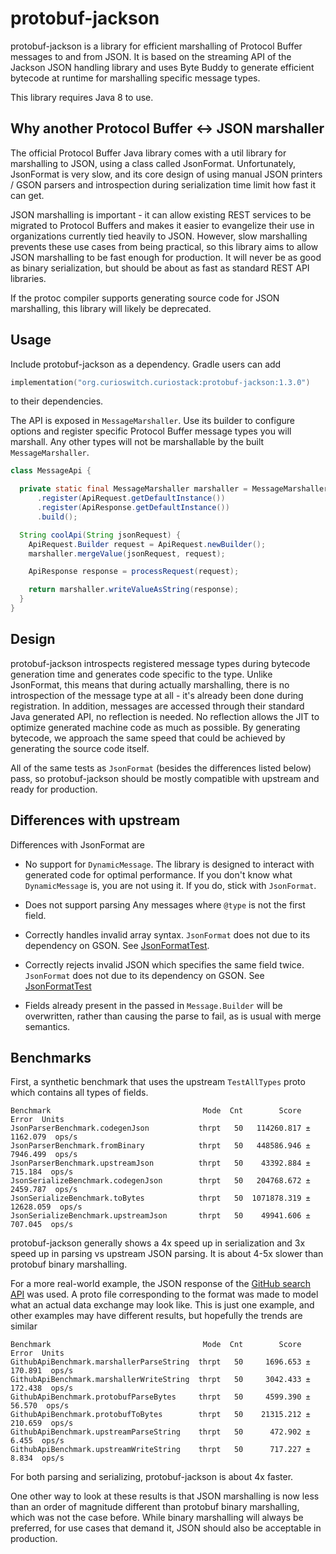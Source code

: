 # protobuf-jackson

protobuf-jackson is a library for efficient marshalling of Protocol Buffer messages to and from
JSON. It is based on the streaming API of the Jackson JSON handling library and uses Byte Buddy to
generate efficient bytecode at runtime for marshalling specific message types.

This library requires Java 8 to use.

## Why another Protocol Buffer <-> JSON marshaller

The official Protocol Buffer Java library comes with a util library for marshalling to JSON, using
a class called JsonFormat. Unfortunately, JsonFormat is very slow, and its core design of using
manual JSON printers / GSON parsers and introspection during serialization time limit how fast it
can get.

JSON marshalling is important - it can allow existing REST services to be migrated to Protocol
Buffers and makes it easier to evangelize their use in organizations currently tied heavily to JSON.
However, slow marshalling prevents these use cases from being practical, so this library aims to
allow JSON marshalling to be fast enough for production. It will never be as good as binary
serialization, but should be about as fast as standard REST API libraries.

If the protoc compiler supports generating source code for JSON marshalling, this library will
likely be deprecated.

## Usage

Include protobuf-jackson as a dependency. Gradle users can add

```kotlin
implementation("org.curioswitch.curiostack:protobuf-jackson:1.3.0")
```

to their dependencies.

The API is exposed in ```MessageMarshaller```. Use its builder to configure options and register
specific Protocol Buffer message types you will marshall. Any other types will not be marshallable
by the built ```MessageMarshaller```.

```java
class MessageApi {

  private static final MessageMarshaller marshaller = MessageMarshaller.builder()
      .register(ApiRequest.getDefaultInstance())
      .register(ApiResponse.getDefaultInstance())
      .build();

  String coolApi(String jsonRequest) {
    ApiRequest.Builder request = ApiRequest.newBuilder();
    marshaller.mergeValue(jsonRequest, request);

    ApiResponse response = processRequest(request);

    return marshaller.writeValueAsString(response);
  }
}
```

## Design

protobuf-jackson introspects registered message types during bytecode generation time and generates
code specific to the type. Unlike JsonFormat, this means that during actually marshalling, there is
no introspection of the message type at all - it's already been done during registration. In
addition, messages are accessed through their standard Java generated API, no reflection is needed.
No reflection allows the JIT to optimize generated machine code as much as possible. By generating
bytecode, we approach the same speed that could be achieved by generating the source code itself.

All of the same tests as ```JsonFormat``` (besides the differences listed below) pass, so
protobuf-jackson should be mostly compatible with upstream and ready for production.

## Differences with upstream

Differences with JsonFormat are

- No support for ```DynamicMessage```. The library is designed to interact with generated code for
optimal performance. If you don't know what ```DynamicMessage``` is, you are not using it. If you
do, stick with ```JsonFormat```.

- Does not support parsing Any messages where ```@type``` is not the first field.

- Correctly handles invalid array syntax. ```JsonFormat``` does not due to its dependency on GSON.
See [JsonFormatTest](https://github.com/google/protobuf/blob/master/java/util/src/test/java/com/google/protobuf/util/JsonFormatTest.java#L1124).

- Correctly rejects invalid JSON which specifies the same field twice. ```JsonFormat``` does not due
to its dependency on GSON. See [JsonFormatTest](https://github.com/google/protobuf/blob/master/java/util/src/test/java/com/google/protobuf/util/JsonFormatTest.java#L458)

- Fields already present in the passed in ```Message.Builder``` will be overwritten, rather than
causing the parse to fail, as is usual with merge semantics.

## Benchmarks

First, a synthetic benchmark that uses the upstream ```TestAllTypes``` proto which contains all
types of fields.

```
Benchmark                                  Mode  Cnt        Score       Error  Units
JsonParserBenchmark.codegenJson           thrpt   50   114260.817 ±  1162.079  ops/s
JsonParserBenchmark.fromBinary            thrpt   50   448586.946 ±  7946.499  ops/s
JsonParserBenchmark.upstreamJson          thrpt   50    43392.884 ±   715.184  ops/s
JsonSerializeBenchmark.codegenJson        thrpt   50   204768.672 ±  2459.787  ops/s
JsonSerializeBenchmark.toBytes            thrpt   50  1071878.319 ± 12628.059  ops/s
JsonSerializeBenchmark.upstreamJson       thrpt   50    49941.606 ±   707.045  ops/s
```

protobuf-jackson generally shows a 4x speed up in serialization and 3x speed up in parsing vs
upstream JSON parsing. It is about 4-5x slower than protobuf binary marshalling.

For a more real-world example, the JSON response of the [GitHub search API](https://developer.github.com/v3/search/#example)
was used. A proto file corresponding to the format was made to model what an actual data exchange
may look like. This is just one example, and other examples may have different results, but
hopefully the trends are similar

```
Benchmark                                  Mode  Cnt        Score       Error  Units
GithubApiBenchmark.marshallerParseString  thrpt   50     1696.653 ±   170.891  ops/s
GithubApiBenchmark.marshallerWriteString  thrpt   50     3042.433 ±   172.438  ops/s
GithubApiBenchmark.protobufParseBytes     thrpt   50     4599.390 ±    56.570  ops/s
GithubApiBenchmark.protobufToBytes        thrpt   50    21315.212 ±   210.659  ops/s
GithubApiBenchmark.upstreamParseString    thrpt   50      472.902 ±     6.455  ops/s
GithubApiBenchmark.upstreamWriteString    thrpt   50      717.227 ±     8.834  ops/s
```

For both parsing and serializing, protobuf-jackson is about 4x faster.

One other way to look at these results is that JSON marshalling is now less than an order of
magnitude different than protobuf binary marshalling, which was not the case before. While binary
marshalling will always be preferred, for use cases that demand it, JSON should also be acceptable
in production.
